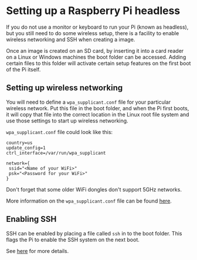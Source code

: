 # Setting up a Raspberry Pi headless

If you do not use a monitor or keyboard to run your Pi (known as headless), but you still need to do some wireless setup, there is a facility to enable wireless networking and SSH when creating a image.

Once an image is created on an SD card, by inserting it into a card reader on a Linux or Windows machines the boot folder can be accessed. Adding certain files to this folder will activate certain setup features on the first boot of the Pi itself. 

## Setting up wireless networking

You will need to define a `wpa_supplicant.conf` file for your particular wireless network. Put this file in the boot folder, and when the Pi first boots, it will copy that file into the correct location in the Linux root file system and use those settings to start up wireless networking.

`wpa_supplicant.conf` file could look like this:
```
country=us
update_config=1
ctrl_interface=/var/run/wpa_supplicant

network={
 ssid="<Name of your WiFi>"
 psk="<Password for your WiFi>"
}
```

Don't forget that some older WiFi dongles don't support 5GHz networks.

More information on the `wpa_supplicant.conf` file can be found [here](wireless-cli.md).

## Enabling SSH

SSH can be enabled by placing a file called `ssh` in to the boot folder. This flags the Pi to enable the SSH system on the next boot.

See [here](../../remote-access/ssh/README.md#3-enable-ssh-on-a-headless-raspberry-pi-add-file-to-sd-card-on-another-machine) for more details.

